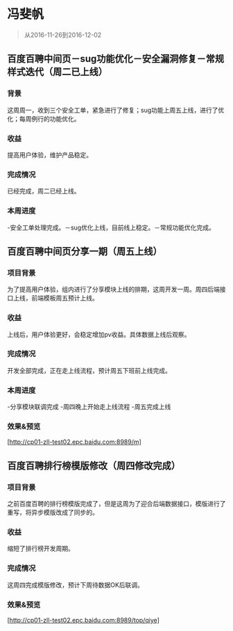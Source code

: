 # 冯斐帆

> 从2016-11-26到2016-12-02

## 百度百聘中间页－sug功能优化－安全漏洞修复－常规样式迭代（周二已上线）

### 背景

这周周一，收到三个安全工单，紧急进行了修复；sug功能上周五上线，进行了优化；每周例行的功能优化。

### 收益

提高用户体验，维护产品稳定。

### 完成情况

已经完成，周二已经上线。

### 本周进度

-安全工单处理完成。－sug优化上线，目前线上稳定。－常规功能优化完成。

## 百度百聘中间页分享一期（周五上线）

### 项目背景

为了提高用户体验，组内进行了分享模块上线的排期，这周开发一周。周四后端接口上线，前端模板周五预计上线。

### 收益

上线后，用户体验更好，会稳定增加pv收益。具体数据上线后观察。

### 完成情况

开发全部完成，正在走上线流程，预计周五下班前上线完成。

### 本周进度

-分享模块联调完成
-周四晚上开始走上线流程
-周五完成上线

### 效果&预览

[http://cp01-zll-test02.epc.baidu.com:8989/m]

## 百度百聘排行榜模版修改（周四修改完成）

### 项目背景

之前百度百聘的排行榜模版完成了，但是这周为了迎合后端数据接口，模版进行了重写，将异步模版改成了同步的。

### 收益

缩短了排行榜开发周期。

### 完成情况

这周四完成模版修改，预计下周待数据OK后联调。

### 效果&预览

[http://cp01-zll-test02.epc.baidu.com:8989/top/qiye]